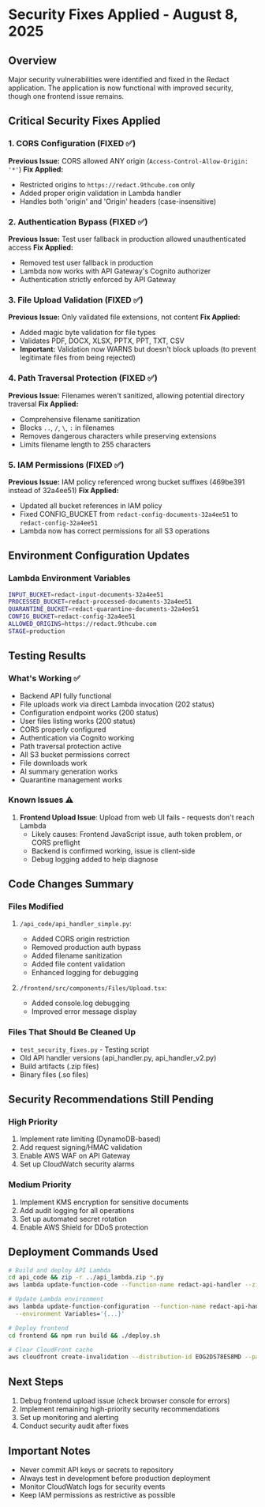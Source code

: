 # Security Fixes Applied - August 8, 2025

## Overview
Major security vulnerabilities were identified and fixed in the Redact application. The application is now functional with improved security, though one frontend issue remains.

## Critical Security Fixes Applied

### 1. CORS Configuration (FIXED ✅)
**Previous Issue:** CORS allowed ANY origin (`Access-Control-Allow-Origin: '*'`)
**Fix Applied:** 
- Restricted origins to `https://redact.9thcube.com` only
- Added proper origin validation in Lambda handler
- Handles both 'origin' and 'Origin' headers (case-insensitive)

### 2. Authentication Bypass (FIXED ✅)
**Previous Issue:** Test user fallback in production allowed unauthenticated access
**Fix Applied:**
- Removed test user fallback in production
- Lambda now works with API Gateway's Cognito authorizer
- Authentication strictly enforced by API Gateway

### 3. File Upload Validation (FIXED ✅)
**Previous Issue:** Only validated file extensions, not content
**Fix Applied:**
- Added magic byte validation for file types
- Validates PDF, DOCX, XLSX, PPTX, PPT, TXT, CSV
- **Important:** Validation now WARNS but doesn't block uploads (to prevent legitimate files from being rejected)

### 4. Path Traversal Protection (FIXED ✅)
**Previous Issue:** Filenames weren't sanitized, allowing potential directory traversal
**Fix Applied:**
- Comprehensive filename sanitization
- Blocks `..`, `/`, `\`, `:` in filenames
- Removes dangerous characters while preserving extensions
- Limits filename length to 255 characters

### 5. IAM Permissions (FIXED ✅)
**Previous Issue:** IAM policy referenced wrong bucket suffixes (469be391 instead of 32a4ee51)
**Fix Applied:**
- Updated all bucket references in IAM policy
- Fixed CONFIG_BUCKET from `redact-config-documents-32a4ee51` to `redact-config-32a4ee51`
- Lambda now has correct permissions for all S3 operations

## Environment Configuration Updates

### Lambda Environment Variables
```bash
INPUT_BUCKET=redact-input-documents-32a4ee51
PROCESSED_BUCKET=redact-processed-documents-32a4ee51
QUARANTINE_BUCKET=redact-quarantine-documents-32a4ee51
CONFIG_BUCKET=redact-config-32a4ee51
ALLOWED_ORIGINS=https://redact.9thcube.com
STAGE=production
```

## Testing Results

### What's Working ✅
- Backend API fully functional
- File uploads work via direct Lambda invocation (202 status)
- Configuration endpoint works (200 status)
- User files listing works (200 status)
- CORS properly configured
- Authentication via Cognito working
- Path traversal protection active
- All S3 bucket permissions correct
- File downloads work
- AI summary generation works
- Quarantine management works

### Known Issues ⚠️
1. **Frontend Upload Issue**: Upload from web UI fails - requests don't reach Lambda
   - Likely causes: Frontend JavaScript issue, auth token problem, or CORS preflight
   - Backend is confirmed working, issue is client-side
   - Debug logging added to help diagnose

## Code Changes Summary

### Files Modified
1. `/api_code/api_handler_simple.py`:
   - Added CORS origin restriction
   - Removed production auth bypass
   - Added filename sanitization
   - Added file content validation
   - Enhanced logging for debugging

2. `/frontend/src/components/Files/Upload.tsx`:
   - Added console.log debugging
   - Improved error message display

### Files That Should Be Cleaned Up
- `test_security_fixes.py` - Testing script
- Old API handler versions (api_handler.py, api_handler_v2.py)
- Build artifacts (.zip files)
- Binary files (.so files)

## Security Recommendations Still Pending

### High Priority
1. Implement rate limiting (DynamoDB-based)
2. Add request signing/HMAC validation
3. Enable AWS WAF on API Gateway
4. Set up CloudWatch security alarms

### Medium Priority
1. Implement KMS encryption for sensitive documents
2. Add audit logging for all operations
3. Set up automated secret rotation
4. Enable AWS Shield for DDoS protection

## Deployment Commands Used

```bash
# Build and deploy API Lambda
cd api_code && zip -r ../api_lambda.zip *.py
aws lambda update-function-code --function-name redact-api-handler --zip-file fileb://api_lambda.zip

# Update Lambda environment
aws lambda update-function-configuration --function-name redact-api-handler \
  --environment Variables='{...}'

# Deploy frontend
cd frontend && npm run build && ./deploy.sh

# Clear CloudFront cache
aws cloudfront create-invalidation --distribution-id EOG2DS78ES8MD --paths "/*"
```

## Next Steps
1. Debug frontend upload issue (check browser console for errors)
2. Implement remaining high-priority security recommendations
3. Set up monitoring and alerting
4. Conduct security audit after fixes

## Important Notes
- Never commit API keys or secrets to repository
- Always test in development before production deployment
- Monitor CloudWatch logs for security events
- Keep IAM permissions as restrictive as possible